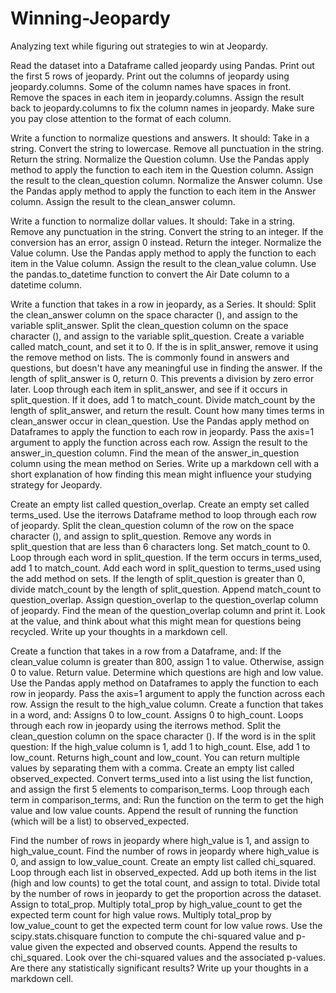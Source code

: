 # Winning-Jeopardy
Analyzing text while figuring out strategies to win at Jeopardy.

Read the dataset into a Dataframe called jeopardy using Pandas.
Print out the first 5 rows of jeopardy.
Print out the columns of jeopardy using jeopardy.columns.
Some of the column names have spaces in front.
Remove the spaces in each item in jeopardy.columns.
Assign the result back to jeopardy.columns to fix the column names in jeopardy.
Make sure you pay close attention to the format of each column.

Write a function to normalize questions and answers. It should:
Take in a string.
Convert the string to lowercase.
Remove all punctuation in the string.
Return the string.
Normalize the Question column.
Use the Pandas apply method to apply the function to each item in the Question column.
Assign the result to the clean_question column.
Normalize the Answer column.
Use the Pandas apply method to apply the function to each item in the Answer column.
Assign the result to the clean_answer column.

Write a function to normalize dollar values. It should:
Take in a string.
Remove any punctuation in the string.
Convert the string to an integer.
If the conversion has an error, assign 0 instead.
Return the integer.
Normalize the Value column.
Use the Pandas apply method to apply the function to each item in the Value column.
Assign the result to the clean_value column.
Use the pandas.to_datetime function to convert the Air Date column to a datetime column.

Write a function that takes in a row in jeopardy, as a Series. It should:
Split the clean_answer column on the space character (), and assign to the variable split_answer.
Split the clean_question column on the space character (), and assign to the variable split_question.
Create a variable called match_count, and set it to 0.
If the is in split_answer, remove it using the remove method on lists. The is commonly found in answers and questions, but doesn't have any meaningful use in finding the answer.
If the length of split_answer is 0, return 0. This prevents a division by zero error later.
Loop through each item in split_answer, and see if it occurs in split_question. If it does, add 1 to match_count.
Divide match_count by the length of split_answer, and return the result.
Count how many times terms in clean_answer occur in clean_question.
Use the Pandas apply method on Dataframes to apply the function to each row in jeopardy.
Pass the axis=1 argument to apply the function across each row.
Assign the result to the answer_in_question column.
Find the mean of the answer_in_question column using the mean method on Series.
Write up a markdown cell with a short explanation of how finding this mean might influence your studying strategy for Jeopardy.

Create an empty list called question_overlap.
Create an empty set called terms_used.
Use the iterrows Dataframe method to loop through each row of jeopardy.
Split the clean_question column of the row on the space character (), and assign to split_question.
Remove any words in split_question that are less than 6 characters long.
Set match_count to 0.
Loop through each word in split_question.
If the term occurs in terms_used, add 1 to match_count.
Add each word in split_question to terms_used using the add method on sets.
If the length of split_question is greater than 0, divide match_count by the length of split_question.
Append match_count to question_overlap.
Assign question_overlap to the question_overlap column of jeopardy.
Find the mean of the question_overlap column and print it.
Look at the value, and think about what this might mean for questions being recycled. Write up your thoughts in a markdown cell.

Create a function that takes in a row from a Dataframe, and:
If the clean_value column is greater than 800, assign 1 to value.
Otherwise, assign 0 to value.
Return value.
Determine which questions are high and low value.
Use the Pandas apply method on Dataframes to apply the function to each row in jeopardy.
Pass the axis=1 argument to apply the function across each row.
Assign the result to the high_value column.
Create a function that takes in a word, and:
Assigns 0 to low_count.
Assigns 0 to high_count.
Loops through each row in jeopardy using the iterrows method.
Split the clean_question column on the space character ().
If the word is in the split question:
If the high_value column is 1, add 1 to high_count.
Else, add 1 to low_count.
Returns high_count and low_count. You can return multiple values by separating them with a comma.
Create an empty list called observed_expected.
Convert terms_used into a list using the list function, and assign the first 5 elements to comparison_terms.
Loop through each term in comparison_terms, and:
Run the function on the term to get the high value and low value counts.
Append the result of running the function (which will be a list) to observed_expected.

Find the number of rows in jeopardy where high_value is 1, and assign to high_value_count.
Find the number of rows in jeopardy where high_value is 0, and assign to low_value_count.
Create an empty list called chi_squared.
Loop through each list in observed_expected.
Add up both items in the list (high and low counts) to get the total count, and assign to total.
Divide total by the number of rows in jeopardy to get the proportion across the dataset. Assign to total_prop.
Multiply total_prop by high_value_count to get the expected term count for high value rows.
Multiply total_prop by low_value_count to get the expected term count for low value rows.
Use the scipy.stats.chisquare function to compute the chi-squared value and p-value given the expected and observed counts.
Append the results to chi_squared.
Look over the chi-squared values and the associated p-values. Are there any statistically significant results? Write up your thoughts in a markdown cell.

